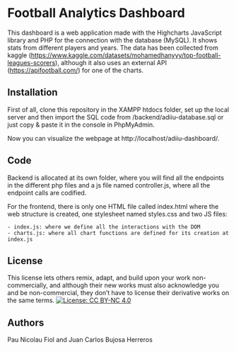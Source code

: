 # Football Analytics Dashboard

This dashboard is a web application made with the Highcharts JavaScript library and PHP for the connection with the database (MySQL). It shows stats from different players and years. The data has been collected from kaggle (https://www.kaggle.com/datasets/mohamedhanyyy/top-football-leagues-scorers), although it also uses an external API (https://apifootball.com/) for one of the charts. 

## Installation

First of all, clone this repository in the XAMPP htdocs folder, set up the local server and then import the SQL code from /backend/adiiu-database.sql or just copy & paste it in the console in PhpMyAdmin. 

Now you can visualize the webpage at http://localhost/adiiu-dashboard/.

## Code

Backend is allocated at its own folder, where you will find all the endpoints in the different php files and a js file named controller.js, where all the endpoint calls are codified. 

For the frontend, there is only one HTML file called index.html where the web structure is created, one stylesheet named styles.css and two JS files: 

    - index.js: where we define all the interactions with the DOM
    - charts.js: where all chart functions are defined for its creation at index.js

## License 

This license lets others remix, adapt, and build upon your work non-commercially, and although their new works must also acknowledge you and be non-commercial, they don’t have to license their derivative works on the same terms.
[![License: CC BY-NC 4.0](https://licensebuttons.net/l/by-nc/4.0/80x15.png)](https://creativecommons.org/licenses/by-nc/4.0/)

## Authors
Pau Nicolau Fiol and Juan Carlos Bujosa Herreros
